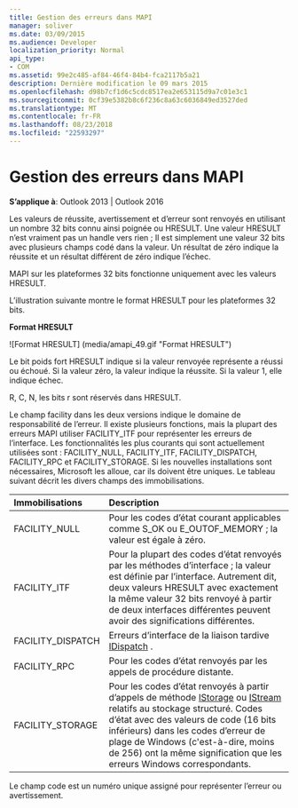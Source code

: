 ```yaml
---
title: Gestion des erreurs dans MAPI
manager: soliver
ms.date: 03/09/2015
ms.audience: Developer
localization_priority: Normal
api_type:
- COM
ms.assetid: 99e2c485-af84-46f4-84b4-fca2117b5a21
description: Dernière modification le 09 mars 2015
ms.openlocfilehash: d98b7cf1d6c5cdc8517ea2e653115d9a7c01e3c1
ms.sourcegitcommit: 0cf39e5382b8c6f236c8a63c6036849ed3527ded
ms.translationtype: MT
ms.contentlocale: fr-FR
ms.lasthandoff: 08/23/2018
ms.locfileid: "22593297"
---
```

# <a name="error-handling-in-mapi"></a>Gestion des erreurs dans MAPI

**S’applique à**: Outlook 2013 | Outlook 2016 
  
Les valeurs de réussite, avertissement et d’erreur sont renvoyés en utilisant un nombre 32 bits connu ainsi poignée ou HRESULT. Une valeur HRESULT n’est vraiment pas un handle vers rien ; Il est simplement une valeur 32 bits avec plusieurs champs codé dans la valeur. Un résultat de zéro indique la réussite et un résultat différent de zéro indique l’échec.
  
MAPI sur les plateformes 32 bits fonctionne uniquement avec les valeurs HRESULT.
  
L’illustration suivante montre le format HRESULT pour les plateformes 32 bits.
  
**Format HRESULT**
  
![Format HRESULT] (media/amapi_49.gif "Format HRESULT")
  
Le bit poids fort HRESULT indique si la valeur renvoyée représente a réussi ou échoué. Si la valeur zéro, la valeur indique la réussite. Si la valeur 1, elle indique échec.
  
R, C, N, les bits r sont réservés dans HRESULT.
  
Le champ facility dans les deux versions indique le domaine de responsabilité de l’erreur. Il existe plusieurs fonctions, mais la plupart des erreurs MAPI utiliser FACILITY_ITF pour représenter les erreurs de l’interface. Les fonctionnalités les plus courants qui sont actuellement utilisées sont : FACILITY_NULL, FACILITY_ITF, FACILITY_DISPATCH, FACILITY_RPC et FACILITY_STORAGE. Si les nouvelles installations sont nécessaires, Microsoft les alloue, car ils doivent être uniques. Le tableau suivant décrit les divers champs des immobilisations.
  
|Immobilisations|Description|
|:-----|:-----|
|FACILITY_NULL  <br/> |Pour les codes d’état courant applicables comme S_OK ou E_OUTOF_MEMORY ; la valeur est égale à zéro.  <br/> |
|FACILITY_ITF  <br/> |Pour la plupart des codes d’état renvoyés par les méthodes d’interface ; la valeur est définie par l’interface. Autrement dit, deux valeurs HRESULT avec exactement la même valeur 32 bits renvoyé à partir de deux interfaces différentes peuvent avoir des significations différentes.  <br/> |
|FACILITY_DISPATCH  <br/> |Erreurs d’interface de la liaison tardive [IDispatch](http://msdn.microsoft.com/en-us/library/ms221608.aspx) .  <br/> |
|FACILITY_RPC  <br/> |Pour les codes d’état renvoyés par les appels de procédure distante.  <br/> |
|FACILITY_STORAGE  <br/> |Pour les codes d’état renvoyés à partir d’appels de méthode [IStorage](http://msdn.microsoft.com/en-us/library/aa380015%28VS.85%29.aspx) ou [IStream](http://msdn.microsoft.com/en-us/library/aa380034%28VS.85%29.aspx) relatifs au stockage structuré. Codes d’état avec des valeurs de code (16 bits inférieurs) dans les codes d’erreur de plage de Windows (c'est-à-dire, moins de 256) ont la même signification que les erreurs Windows correspondants.  <br/> |
   
Le champ code est un numéro unique assigné pour représenter l’erreur ou avertissement.
  

